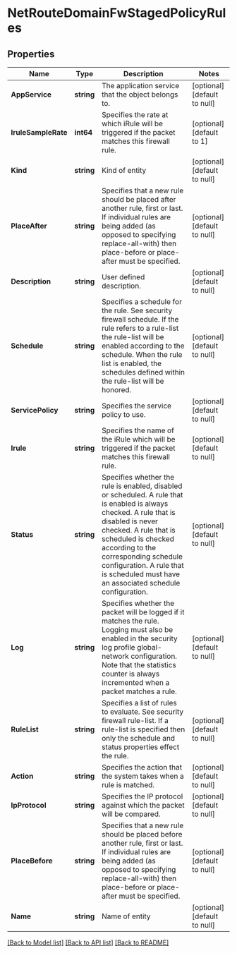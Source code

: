 # NetRouteDomainFwStagedPolicyRules

## Properties
Name | Type | Description | Notes
------------ | ------------- | ------------- | -------------
**AppService** | **string** | The application service that the object belongs to. | [optional] [default to null]
**IruleSampleRate** | **int64** | Specifies the rate at which iRule will be triggered if the packet matches this firewall rule. | [optional] [default to 1]
**Kind** | **string** | Kind of entity | [optional] [default to null]
**PlaceAfter** | **string** | Specifies that a new rule should be placed after another rule, first or last. If individual rules are being added (as opposed to specifying replace-all-with) then place-before or place-after must be specified. | [optional] [default to null]
**Description** | **string** | User defined description. | [optional] [default to null]
**Schedule** | **string** | Specifies a schedule for the rule. See security firewall schedule.  If the rule refers to a rule-list the rule-list will be enabled according to the schedule. When the rule list is enabled, the schedules defined within the rule-list will be honored. | [optional] [default to null]
**ServicePolicy** | **string** | Specifies the service policy to use. | [optional] [default to null]
**Irule** | **string** | Specifies the name of the iRule which will be triggered if the packet matches this firewall rule. | [optional] [default to null]
**Status** | **string** | Specifies whether the rule is enabled, disabled or scheduled. A rule that is enabled is always checked. A rule that is disabled is never checked. A rule that is scheduled is checked according to the corresponding schedule configuration. A rule that is scheduled must have an associated schedule configuration. | [optional] [default to null]
**Log** | **string** | Specifies whether the packet will be logged if it matches the rule.  Logging must also be enabled in the security log profile global-network configuration. Note that the statistics counter is always incremented when a packet matches a rule. | [optional] [default to null]
**RuleList** | **string** | Specifies a list of rules to evaluate. See security firewall rule-list. If a rule-list is specified then only the schedule and status properties effect the rule. | [optional] [default to null]
**Action** | **string** | Specifies the action that the system takes when a rule is matched. | [optional] [default to null]
**IpProtocol** | **string** | Specifies the IP protocol against which the packet will be compared. | [optional] [default to null]
**PlaceBefore** | **string** | Specifies that a new rule should be placed before another rule, first or last. If individual rules are being added (as opposed to specifying replace-all-with) then place-before or place-after must be specified. | [optional] [default to null]
**Name** | **string** | Name of entity | [optional] [default to null]

[[Back to Model list]](../README.md#documentation-for-models) [[Back to API list]](../README.md#documentation-for-api-endpoints) [[Back to README]](../README.md)


